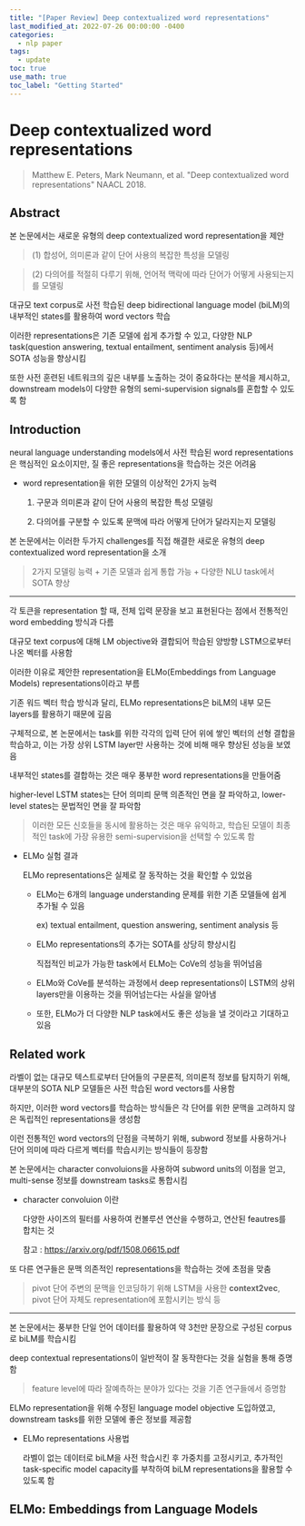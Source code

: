 ```yaml
---
title: "[Paper Review] Deep contextualized word representations"
last_modified_at: 2022-07-26 00:00:00 -0400
categories: 
  - nlp paper
tags:
  - update
toc: true
use_math: true
toc_label: "Getting Started"
---
```


# Deep contextualized word representations
> Matthew E. Peters, Mark Neumann, et al. "Deep contextualized word representations" NAACL 2018.

## Abstract

본 논문에서는 새로운 유형의 deep contextualized word representation을 제안

> (1) 합성어, 의미론과 같이 단어 사용의 복잡한 특성을 모델링

> (2) 다의어를 적절히 다루기 위해, 언어적 맥락에 따라 단어가 어떻게 사용되는지를 모델링

대규모 text corpus로 사전 학습된 deep bidirectional language model (biLM)의 내부적인 states를 활용하여 word vectors 학습

이러한 representations은 기존 모델에 쉽게 추가할 수 있고, 다양한 NLP task(question answering, textual entailment, sentiment analysis 등)에서 SOTA 성능을 향상시킴

또한 사전 훈련된 네트워크의 깊은 내부를 노출하는 것이 중요하다는 분석을 제시하고, downstream models이 다양한 유형의 semi-supervision signals를 혼합할 수 있도록 함

## Introduction

neural language understanding models에서 사전 학습된 word representations은 핵심적인 요소이지만, 질 좋은 representations을 학습하는 것은 어려움

- word representation을 위한 모델의 이상적인 2가지 능력

  1. 구문과 의미론과 같이 단어 사용의 복잡한 특성 모델링

  2. 다의어를 구분할 수 있도록 문맥에 따라 어떻게 단어가 달라지는지 모델링

본 논문에서는 이러한 두가지 challenges를 직접 해결한 새로운 유형의 deep contextualized word representation을 소개

> 2가지 모델링 능력 + 기존 모델과 쉽게 통합 가능 + 다양한 NLU task에서 SOTA 향상

* * *

각 토큰을 representation 할 때, 전체 입력 문장을 보고 표현된다는 점에서 전통적인 word embedding 방식과 다름

대규모 text corpus에 대해 LM objective와 결합되어 학습된 양방향 LSTM으로부터 나온 벡터를 사용함

이러한 이유로 제안한 representation을 ELMo(Embeddings from Language Models) representations이라고 부름

기존 워드 벡터 학습 방식과 달리, ELMo representations은 biLM의 내부 모든 layers를 활용하기 때문에 깊음

구체적으로, 본 논문에서는 task를 위한 각각의 입력 단어 위에 쌓인 벡터의 선형 결합을 학습하고, 이는 가장 상위 LSTM layer만 사용하는 것에 비해 매우 향상된 성능을 보였음

내부적인 states를 결합하는 것은 매우 풍부한 word representations을 만들어줌

higher-level LSTM states는 단어 의미릐 문맥 의존적인 면을 잘 파악하고, lower-level states는 문법적인 면을 잘 파악함

> 이러한 모든 신호들을 동시에 활용하는 것은 매우 유익하고, 학습된 모델이 최종적인 task에 가장 유용한 semi-supervision을 선택할 수 있도록 함

- ELMo 실험 결과

  ELMo representations은 실제로 잘 동작하는 것을 확인할 수 있었음
  
  - ELMo는 6개의 language understanding 문제를 위한 기존 모델들에 쉽게 추가될 수 있음

    ex) textual entailment, question answering, sentiment analysis 등
      
  - ELMo representations의 추가는 SOTA를 상당히 향상시킴

    직접적인 비교가 가능한 task에서 ELMo는 CoVe의 성능을 뛰어넘음
    
  - ELMo와 CoVe를 분석하는 과정에서 deep representations이 LSTM의 상위 layers만을 이용하는 것을 뛰어넘는다는 사실을 알아냄

  - 또한, ELMo가 더 다양한 NLP task에서도 좋은 성능을 낼 것이라고 기대하고 있음

## Related work

라벨이 없는 대규모 텍스트로부터 단어들의 구문론적, 의미론적 정보를 탐지하기 위해, 대부분의 SOTA NLP 모델들은 사전 학습된 word vectors를 사용함

하지만, 이러한 word vectors를 학습하는 방식들은 각 단어를 위한 문맥을 고려하지 않은 독립적인 representations을 생성함

이런 전통적인 word vectors의 단점을 극복하기 위해, subword 정보를 사용하거나 단어 의미에 따라 다르게 벡터를 학습시키는 방식들이 등장함

본 논문에서는 character convoluions을 사용하여 subword units의 이점을 얻고, multi-sense 정보를 downstream tasks로 통합시킴

- character convoluion 이란
  
  다양한 사이즈의 필터를 사용하여 컨볼루션 연산을 수행하고, 연산된 feautres를 합치는 것
  
  참고 : https://arxiv.org/pdf/1508.06615.pdf
 
또 다른 연구들은 문맥 의존적인 representations을 학습하는 것에 초점을 맞춤

> pivot 단어 주변의 문맥을 인코딩하기 위해 LSTM을 사용한 **context2vec**, pivot 단어 자체도 representation에 포함시키는 방식 등

* * *

본 논문에서는 풍부한 단일 언어 데이터를 활용하여 약 3천만 문장으로 구성된 corpus로 biLM를 학습시킴

deep contextual representations이 일반적이 잘 동작한다는 것을 실험을 통해 증명함

> feature level에 따라 잘예측하는 분야가 있다는 것을 기존 연구들에서 증명함

ELMo representation을 위해 수정된 language model objective 도입하였고, downstream tasks를 위한 모델에 좋은 정보를 제공함

- ELMo representations 사용법

  라벨이 없는 데이터로 biLM을 사전 학습시킨 후 가중치를 고정시키고, 추가적인 task-specific model capacity를 부착하여 biLM representations을 활용할 수 있도록 함

## ELMo: Embeddings from Language Models
    

<!-- <img src="/assets/img/STAR-Net/fig2.JPG" width="90%" height="90%"> -->









